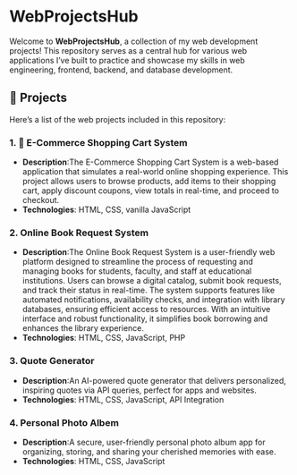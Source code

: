 # WebProjectsHub

Welcome to **WebProjectsHub**, a collection of my web development projects! This repository serves as a central hub for various web applications I’ve built to practice and showcase my skills in web engineering, frontend, backend, and database development.

## 📂 Projects

Here’s a list of the web projects included in this repository:

### 1. 🛒 E-Commerce Shopping Cart System
- **Description**:The E-Commerce Shopping Cart System is a web-based application that simulates a real-world online shopping experience. This project allows users to browse products, add items to their shopping cart, apply discount coupons, view totals in real-time, and proceed to checkout.
- **Technologies**: HTML, CSS, vanilla JavaScript

### 2.  Online Book Request System
- **Description**:The Online Book Request System is a user-friendly web platform designed to streamline the process of requesting and managing books for students, faculty, and staff at educational institutions. Users can browse a digital catalog, submit book requests, and track their status in real-time. The system supports features like automated notifications, availability checks, and integration with library databases, ensuring efficient access to resources. With an intuitive interface and robust functionality, it simplifies book borrowing and enhances the library experience.
- **Technologies**: HTML, CSS, JavaScript, PHP

### 3. Quote Generator
- **Description**:An AI-powered quote generator that delivers personalized, inspiring quotes via API queries, perfect for apps and websites.
- **Technologies**: HTML, CSS, JavaScript, API Integration

### 4. Personal Photo Albem
- **Description**:A secure, user-friendly personal photo album app for organizing, storing, and sharing your cherished memories with ease.
- **Technologies**: HTML, CSS, JavaScript








